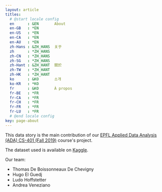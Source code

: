 ```yaml
---
layout: article
titles:
  # @start locale config
  en      : &EN       About
  en-GB   : *EN
  en-US   : *EN
  en-CA   : *EN
  en-AU   : *EN
  zh-Hans : &ZH_HANS  关于
  zh      : *ZH_HANS
  zh-CN   : *ZH_HANS
  zh-SG   : *ZH_HANS
  zh-Hant : &ZH_HANT  關於
  zh-TW   : *ZH_HANT
  zh-HK   : *ZH_HANT
  ko      : &KO       소개
  ko-KR   : *KO
  fr      : &KO       À propos
  fr-BE   : *FR
  fr-CA   : *FR
  fr-CH   : *FR
  fr-FR   : *FR
  fr-LU   : *FR
  # @end locale config
key: page-about
---
```

This data story is the main contribution of our [EPFL Applied Data Analysis (ADA) CS-401 (Fall 2019)](https://dlab.epfl.ch/teaching/fall2019/cs401/) course's project.

The dataset used is available on [Kaggle](https://www.kaggle.com/chicago/chicago-food-inspections).

Our team:
- Thomas De Boissonneaux De Chevigny
- Hugo El Guedj
- Ludo Hoffstetter
- Andrea Veneziano
